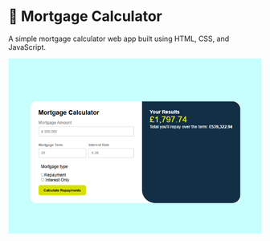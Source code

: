 # 🏦 Mortgage Calculator

A simple mortgage calculator web app built using HTML, CSS, and JavaScript.

![Project Preview](preview.png)
